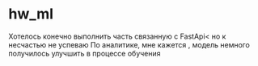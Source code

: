 # hw_ml
Хотелось конечно выполнить часть связанную с FastApi< но к несчастью не успеваю
По аналитике,  мне кажется , модель немного получилось улучшить в процессе обучения
